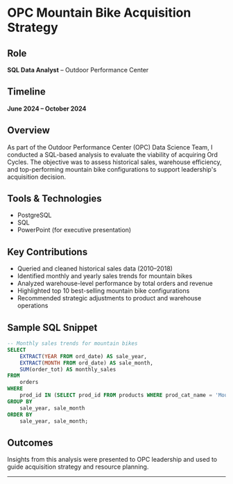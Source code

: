 # OPC Mountain Bike Acquisition Strategy

## Role
**SQL Data Analyst** – Outdoor Performance Center

## Timeline
**June 2024 – October 2024**

## Overview
As part of the Outdoor Performance Center (OPC) Data Science Team, I conducted a SQL-based analysis to evaluate the viability of acquiring Ord Cycles. The objective was to assess historical sales, warehouse efficiency, and top-performing mountain bike configurations to support leadership's acquisition decision.

## Tools & Technologies
- PostgreSQL
- SQL
- PowerPoint (for executive presentation)

## Key Contributions
- Queried and cleaned historical sales data (2010–2018)
- Identified monthly and yearly sales trends for mountain bikes
- Analyzed warehouse-level performance by total orders and revenue
- Highlighted top 10 best-selling mountain bike configurations
- Recommended strategic adjustments to product and warehouse operations

## Sample SQL Snippet
```sql
-- Monthly sales trends for mountain bikes
SELECT 
    EXTRACT(YEAR FROM ord_date) AS sale_year,
    EXTRACT(MONTH FROM ord_date) AS sale_month,
    SUM(order_tot) AS monthly_sales
FROM 
    orders
WHERE 
    prod_id IN (SELECT prod_id FROM products WHERE prod_cat_name = 'Mountain Bike')
GROUP BY 
    sale_year, sale_month
ORDER BY 
    sale_year, sale_month;
```

## Outcomes
Insights from this analysis were presented to OPC leadership and used to guide acquisition strategy and resource planning.

---

